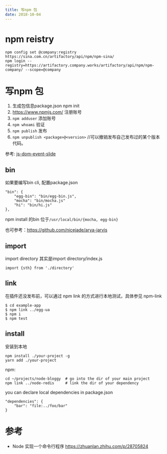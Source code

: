 ```yaml
---
title: 写npm 包
date: 2018-10-04
---
```

# npm reistry
    npm config set @company:registry https://sina.com.cn/artifactory/api/npm/npm-sina/
    npm login --registry=https://artifactory.company.works/artifactory/api/npm/npm-company/ --scope=@company

# 写npm 包
1. 生成包信息package.json
    npm init
2. https://www.npmjs.com/ 注册账号
3. `npm adduser` 添加账号
3. `npm whoami` 验证
5. `npm publish` 发布
6. `npm unpublish <package>@<version>` //可以撤销发布自己发布过的某个版本代码。

参考: [js-dom-event-slide](/p/ria/js-dom-event-slide)

## bin
如果要编写bin cli, 配置package.json

    "bin": {
        "egg-bin": "bin/egg-bin.js",
        "mocha": "bin/mocha.js"
        "hi": "bin/hi.js"
    },

npm install 的bin 位于`/usr/local/bin/{mocha, egg-bin}`

也可参考：https://github.com/nicejade/arya-jarvis

## import 
import directory 其实是import directory/index.js

    import {sth} from './directory'


## link
在插件还没发布前，可以通过 npm link 的方式进行本地测试，具体参见 npm-link

    $ cd example-app
    $ npm link ../egg-ua
    $ npm i
    $ npm test

## install
安装到本地

    npm install ./your-project -g
    yarn add ./your-project

npm:

    cd ~/projects/node-bloggy  # go into the dir of your main project
    npm link ../node-redis     # link the dir of your dependency

you can declare local dependencies in package.json

    "dependencies": {
        "bar": "file:../foo/bar"
    }

# 参考
- Node 实现一个命令行程序 https://zhuanlan.zhihu.com/p/28705824